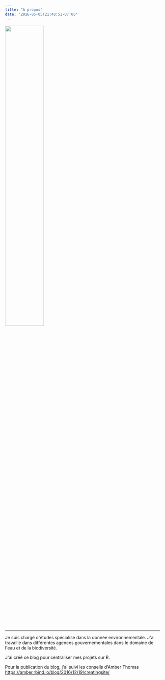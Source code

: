 ```yaml
---
title: "A propos"
date: "2016-05-05T21:48:51-07:00"
---
```

<img src="/img/about.jpg" height="50%" width="50%" > </img>
___
Je suis chargé d'études spécialisé dans la donnée environnementale. J'ai travaillé dans différentes agences gouvernementales dans le domaine de l'eau et de la biodiversité.

J'ai créé ce blog pour centraliser mes projets sur R. 

Pour la publication du blog, j'ai suivi les conseils d'Amber Thomas   https://amber.rbind.io/blog/2016/12/19/creatingsite/
